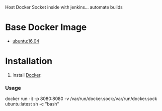 Host Docker Socket inside with jenkins... automate builds 

# Base Docker Image

* [ubuntu:16.04](https://registry.hub.docker.com/_/ubuntu/)

# Installation

1. Install [Docker](https://www.docker.com/).


### Usage
docker run -it -p 8080:8080 -v /var/run/docker.sock:/var/run/docker.sock ubuntu:latest sh -c "bash"
